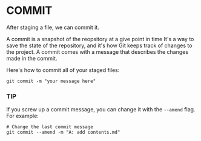 # COMMIT

After staging a file, we can commit it.

A commit is a snapshot of the reopsitory at a give point in time It's a way to save the state of the repository, and it's how Git keeps track of changes to the project. A commit comes with a message that describes the changes made in the commit.

Here's how to commit all of your staged files:

    git commit -m "your message here"

### TIP

If you screw up a commit message, you can change it with the `--amend` flag. For example:

    # Change the last commit message
    git commit --amend -m "A: add contents.md"
